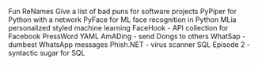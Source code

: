 Fun ReNames
  Give a list of bad puns for software projects
  PyPiper for Python with a network
  PyFace for ML face recognition in Python
  MLia personalized styled machine learning
  FaceHook - API collection for Facebook
  PressWord
  YAML AmADing - send Dongs to others
  WhatSap - dumbest WhatsApp messages
  Phish.NET - virus scanner
  SQL Episode 2 - syntactic sugar for SQL
